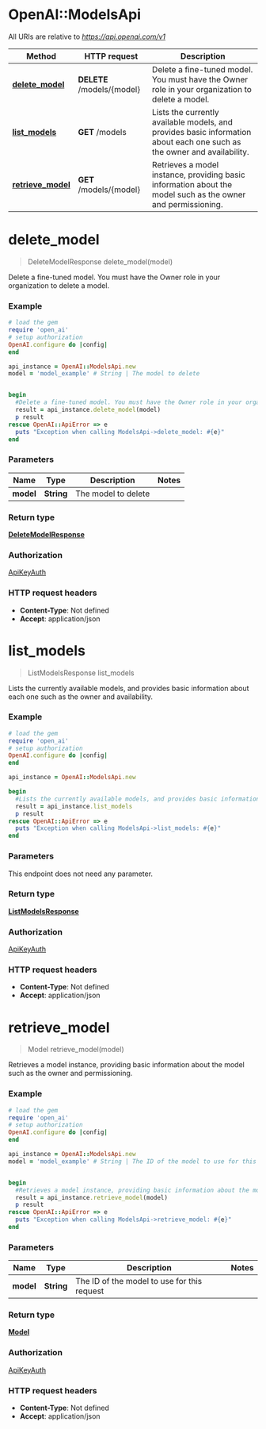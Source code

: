 # OpenAI::ModelsApi

All URIs are relative to *https://api.openai.com/v1*

Method | HTTP request | Description
------------- | ------------- | -------------
[**delete_model**](ModelsApi.md#delete_model) | **DELETE** /models/{model} | Delete a fine-tuned model. You must have the Owner role in your organization to delete a model.
[**list_models**](ModelsApi.md#list_models) | **GET** /models | Lists the currently available models, and provides basic information about each one such as the owner and availability.
[**retrieve_model**](ModelsApi.md#retrieve_model) | **GET** /models/{model} | Retrieves a model instance, providing basic information about the model such as the owner and permissioning.

# **delete_model**
> DeleteModelResponse delete_model(model)

Delete a fine-tuned model. You must have the Owner role in your organization to delete a model.

### Example
```ruby
# load the gem
require 'open_ai'
# setup authorization
OpenAI.configure do |config|
end

api_instance = OpenAI::ModelsApi.new
model = 'model_example' # String | The model to delete


begin
  #Delete a fine-tuned model. You must have the Owner role in your organization to delete a model.
  result = api_instance.delete_model(model)
  p result
rescue OpenAI::ApiError => e
  puts "Exception when calling ModelsApi->delete_model: #{e}"
end
```

### Parameters

Name | Type | Description  | Notes
------------- | ------------- | ------------- | -------------
 **model** | **String**| The model to delete | 

### Return type

[**DeleteModelResponse**](DeleteModelResponse.md)

### Authorization

[ApiKeyAuth](../README.md#ApiKeyAuth)

### HTTP request headers

 - **Content-Type**: Not defined
 - **Accept**: application/json



# **list_models**
> ListModelsResponse list_models

Lists the currently available models, and provides basic information about each one such as the owner and availability.

### Example
```ruby
# load the gem
require 'open_ai'
# setup authorization
OpenAI.configure do |config|
end

api_instance = OpenAI::ModelsApi.new

begin
  #Lists the currently available models, and provides basic information about each one such as the owner and availability.
  result = api_instance.list_models
  p result
rescue OpenAI::ApiError => e
  puts "Exception when calling ModelsApi->list_models: #{e}"
end
```

### Parameters
This endpoint does not need any parameter.

### Return type

[**ListModelsResponse**](ListModelsResponse.md)

### Authorization

[ApiKeyAuth](../README.md#ApiKeyAuth)

### HTTP request headers

 - **Content-Type**: Not defined
 - **Accept**: application/json



# **retrieve_model**
> Model retrieve_model(model)

Retrieves a model instance, providing basic information about the model such as the owner and permissioning.

### Example
```ruby
# load the gem
require 'open_ai'
# setup authorization
OpenAI.configure do |config|
end

api_instance = OpenAI::ModelsApi.new
model = 'model_example' # String | The ID of the model to use for this request


begin
  #Retrieves a model instance, providing basic information about the model such as the owner and permissioning.
  result = api_instance.retrieve_model(model)
  p result
rescue OpenAI::ApiError => e
  puts "Exception when calling ModelsApi->retrieve_model: #{e}"
end
```

### Parameters

Name | Type | Description  | Notes
------------- | ------------- | ------------- | -------------
 **model** | **String**| The ID of the model to use for this request | 

### Return type

[**Model**](Model.md)

### Authorization

[ApiKeyAuth](../README.md#ApiKeyAuth)

### HTTP request headers

 - **Content-Type**: Not defined
 - **Accept**: application/json




